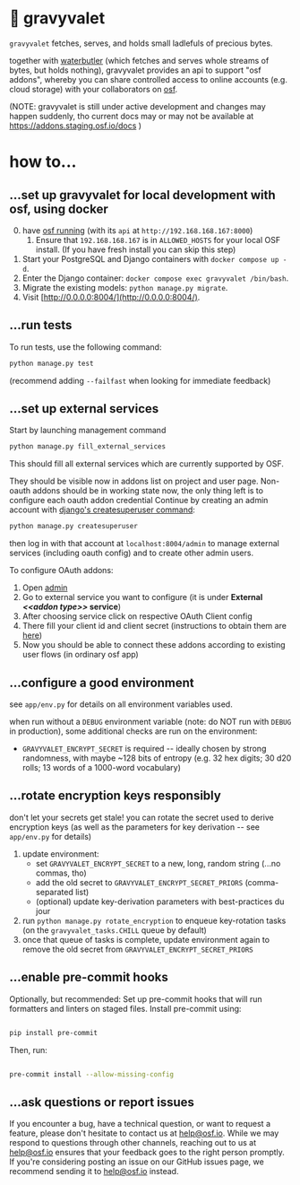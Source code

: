 # 🥣 gravyvalet

`gravyvalet` fetches, serves, and holds small ladlefuls of precious bytes.

together with [waterbutler](https://waterbutler.readthedocs.io)
(which fetches and serves whole streams of bytes, but holds nothing),
gravyvalet provides an api to support "osf addons",
whereby you can share controlled access to online accounts
(e.g. cloud storage) with your collaborators on [osf](https://osf.io).

(NOTE: gravyvalet is still under active development and changes may happen suddenly,
tho current docs may or may not be available at https://addons.staging.osf.io/docs )

# how to...

## ...set up gravyvalet for local development with osf, using docker

0. have [osf running](https://github.com/CenterForOpenScience/osf.io/blob/develop/README-docker-compose.md) (with its `api` at `http://192.168.168.167:8000`)
   1. Ensure that `192.168.168.167` is in `ALLOWED_HOSTS` for your local OSF install. (If you have fresh install you can skip this step)
1. Start your PostgreSQL and Django containers with `docker compose up -d`.
2. Enter the Django container: `docker compose exec gravyvalet /bin/bash`.
3. Migrate the existing models: `python manage.py migrate`.
4. Visit [http://0.0.0.0:8004/](http://0.0.0.0:8004/).

## ...run tests

To run tests, use the following command:

```bash
python manage.py test
```
(recommend adding `--failfast` when looking for immediate feedback)

## ...set up external services
Start by launching management command
```bash
python manage.py fill_external_services
```
This should fill all external services which are currently supported by OSF.

They should be visible now in addons list on project and user page. Non-oauth addons should be in working state now, the only thing left is to configure each oauth addon credential
Continue by creating an admin account with
[django's createsuperuser command](https://docs.djangoproject.com/en/4.2/ref/django-admin/#django-admin-createsuperuser):

```bash
python manage.py createsuperuser
```

then log in with that account at `localhost:8004/admin` to manage
external services (including oauth config) and to create other admin users. 

To configure OAuth addons:
1. Open [admin](http://localhost:8004/admin/addon_service/) 
2. Go to external service you want to configure (it is under **External *\<\<addon type\>\>* service**)
3. After choosing service click on respective OAuth Client config
4. There fill your client id and client secret (instructions to obtain them are [here](./services_setup_doc/README.md))
5. Now you should be able to connect these addons according to existing user flows (in ordinary osf app)

## ...configure a good environment
see `app/env.py` for details on all environment variables used.

when run without a `DEBUG` environment variable (note: do NOT run with `DEBUG` in production),
some additional checks are run on the environment:

- `GRAVYVALET_ENCRYPT_SECRET` is required -- ideally chosen by strong randomness,
  with maybe ~128 bits of entropy (e.g. 32 hex digits; 30 d20 rolls; 13 words of a 1000-word vocabulary)

## ...rotate encryption keys responsibly
don't let your secrets get stale! you can rotate the secret used to derive encryption keys
(as well as the parameters for key derivation -- see `app/env.py` for details)

1. update environment:
   - set `GRAVYVALET_ENCRYPT_SECRET` to a new, long, random string (...no commas, tho)
   - add the old secret to `GRAVYVALET_ENCRYPT_SECRET_PRIORS` (comma-separated list)
   - (optional) update key-derivation parameters with best-practices du jour
2. run `python manage.py rotate_encryption` to enqueue key-rotation tasks
   (on the `gravyvalet_tasks.CHILL` queue by default)
3. once that queue of tasks is complete, update environment again to remove the old secret from
   `GRAVYVALET_ENCRYPT_SECRET_PRIORS`

## ...enable pre-commit hooks
Optionally, but recommended: Set up pre-commit hooks that will run formatters and linters on staged files. Install pre-commit using:

```bash

pip install pre-commit
```

Then, run:

```bash

pre-commit install --allow-missing-config
```

## ...ask questions or report issues

If you encounter a bug, have a technical question, or want to request a feature, please don't hesitate to contact us 
at help@osf.io. While we may respond to questions through other channels, reaching out to us at help@osf.io ensures 
that your feedback goes to the right person promptly. If you're considering posting an issue on our GitHub issues page,
 we recommend sending it to help@osf.io instead.
